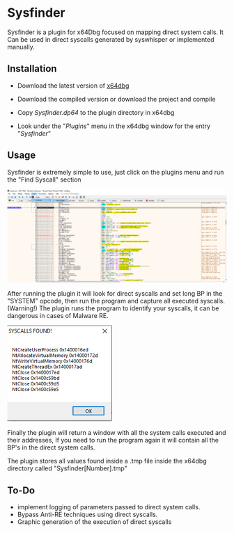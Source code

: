 
# Sysfinder

Sysfinder is a plugin for x64Dbg focused on mapping direct system calls. It Can be used in direct syscalls generated by syswhisper or implemented manually.


## Installation
- Download the latest version of [x64dbg](https://github.com/x64dbg/x64dbg/releases/latest)

- Download the compiled version or download the project and compile

- Copy *Sysfinder.dp64* to the plugin directory in x64dbg

- Look under the "*Plugins*" menu in the x64dbg window for the entry "*Sysfinder*"

## Usage
Sysfinder is extremely simple to use, just click on the plugins menu and run the "Find Syscall" section

![App Screenshot](https://github.com/KenjiMinei/Sysfinder/blob/main/Images/Menu.png)

After running the plugin it will look for direct syscalls and set long BP in the "SYSTEM" opcode, then run the program and capture all executed syscalls. (Warning!) The plugin runs the program to identify your syscalls, it can be dangerous in cases of Malware RE.

![App Screenshot2](https://github.com/KenjiMinei/Sysfinder/blob/main/Images/Syscall%20Window.png)

Finally the plugin will return a window with all the system calls executed and their addresses, If you need to run the program again it will contain all the BP's in the direct system calls.

The plugin stores all values ​​found inside a .tmp file inside the x64dbg directory called "Sysfinder[Number].tmp"
## To-Do

- implement logging of parameters passed to direct system calls.
- Bypass Anti-RE techniques using direct syscalls.
- Graphic generation of the execution of direct syscalls



